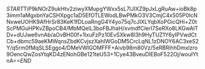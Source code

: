 $START$TiP9kNOrZ9ukHtv2ziwyXMupgYWxx5sL7lJIXZ9pJxLgRuAw+ioBk8p3imm1aMgxbnYaCSHXpgc1aD5EfOTLEWodLBwPMkO3V3CmjC4x505P0IcNNxweUOHK9AfHrSr83KeK1fDLoaRngG4Y4yo75q7cJIXLYqbXoPGicQHi+Z0tScPMGuHPKvZBpoCB4/MbMQelL3boFBJhaH/xvmdfClerI7SeRXo8LKGwAlTDv+dUJwe6vnAb/aOvBH00f+1IxuFzPz10EvSXkw8l3h9HyTUZ1Y6yIPVwdCtCb+dbmc59aeKMWqnsZbdKCvjszXahIWGoDM5CrcLqNL1zDNOY6AC3xeS2Y/q5rm0fMqSLSEggo4/DMeVWlGOMFFF+Aivb98m80Vz/5eRBRihhDmxlzro9OencQwZosYtqKD4zENohGBe121teU53+1Cye43BveuDIEBoF522Oj/wouIYtnA==$END$